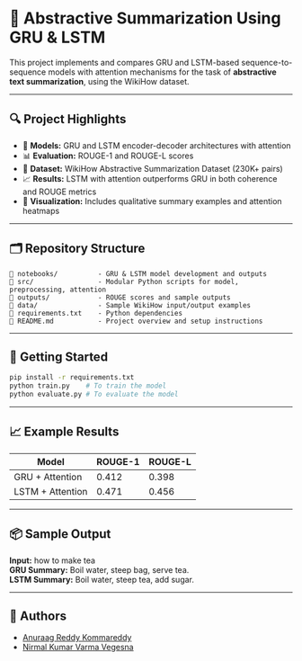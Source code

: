 # 🧠 Abstractive Summarization Using GRU & LSTM

This project implements and compares GRU and LSTM-based sequence-to-sequence models with attention mechanisms for the task of **abstractive text summarization**, using the WikiHow dataset.

---

## 🔍 Project Highlights

- 📘 **Models:** GRU and LSTM encoder-decoder architectures with attention
- 📊 **Evaluation:** ROUGE-1 and ROUGE-L scores
- 🧪 **Dataset:** WikiHow Abstractive Summarization Dataset (230K+ pairs)
- 📈 **Results:** LSTM with attention outperforms GRU in both coherence and ROUGE metrics
- 📎 **Visualization:** Includes qualitative summary examples and attention heatmaps

---

## 🗂️ Repository Structure

```
📁 notebooks/          - GRU & LSTM model development and outputs
📁 src/                - Modular Python scripts for model, preprocessing, attention
📁 outputs/            - ROUGE scores and sample outputs
📁 data/               - Sample WikiHow input/output examples
📄 requirements.txt    - Python dependencies
📄 README.md           - Project overview and setup instructions
```

---

## 🚀 Getting Started

```bash
pip install -r requirements.txt
python train.py    # To train the model
python evaluate.py # To evaluate the model
```

---

## 📈 Example Results

| Model             | ROUGE-1 | ROUGE-L |
|------------------|---------|---------|
| GRU + Attention   | 0.412   | 0.398   |
| LSTM + Attention  | 0.471   | 0.456   |

---

## 📦 Sample Output

**Input:** how to make tea  
**GRU Summary:** Boil water, steep bag, serve tea.  
**LSTM Summary:** Boil water, steep tea, add sugar.

---

## 🤝 Authors

- [Anuraag Reddy Kommareddy](mailto:akomm@uic.edu)  
- [Nirmal Kumar Varma Vegesna](mailto:nveges2@uic.edu)
